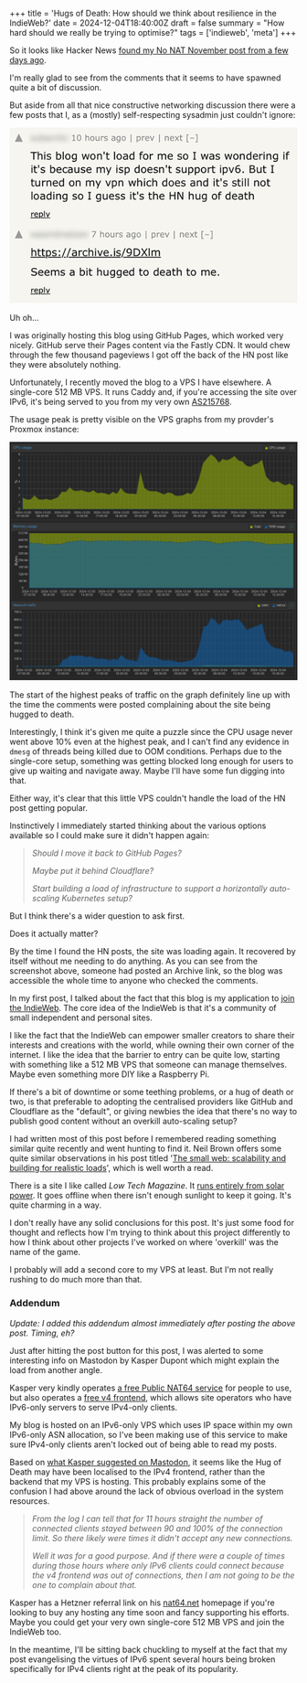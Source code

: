 +++
title = 'Hugs of Death: How should we think about resilience in the IndieWeb?'
date = 2024-12-04T18:40:00Z
draft = false
summary = "How hard should we really be trying to optimise?"
tags = ['indieweb', 'meta']
+++

So it looks like Hacker News [found my No NAT November post from a few days ago](https://news.ycombinator.com/item?id=42313507).

I'm really glad to see from the comments that it seems to have spawned quite a bit of discussion.

But aside from all that nice constructive networking discussion there were a few posts that I, as a (mostly) self-respecting sysadmin just couldn't ignore:

![Posts showing that the site hadn't been able to keep up with all the demand as the post got popular](hugofdeath.png)

Uh oh...

I was originally hosting this blog using GitHub Pages, which worked very nicely. GitHub serve their Pages content via the Fastly CDN. It would chew through the few thousand pageviews I got off the back of the HN post like they were absolutely nothing.

Unfortunately, I recently moved the blog to a VPS I have elsewhere. A single-core 512 MB VPS. It runs Caddy and, if you're accessing the site over IPv6, it's being served to you from my very own [AS215768](https://bgp.tools/as/215768).

The usage peak is pretty visible on the VPS graphs from my provder's Proxmox instance:

![Proxmox graph showing peaks in CPU and network usage but nothing too spectacular](proxmoxgraph.png)

The start of the highest peaks of traffic on the graph definitely line up with the time the comments were posted complaining about the site being hugged to death.

Interestingly, I think it's given me quite a puzzle since the CPU usage never went above 10% even at the highest peak, and I can't find any evidence in `dmesg` of threads being killed due to OOM conditions. Perhaps due to the single-core setup, something was getting blocked long enough for users to give up waiting and navigate away. Maybe I'll have some fun digging into that.

Either way, it's clear that this little VPS couldn't handle the load of the HN post getting popular.

Instinctively I immediately started thinking about the various options available so I could make sure it didn't happen again:

> _Should I move it back to GitHub Pages?_
>
> _Maybe put it behind Cloudflare?_
>
> _Start building a load of infrastructure to support a horizontally auto-scaling Kubernetes setup?_

But I think there's a wider question to ask first.

Does it actually matter?

By the time I found the HN posts, the site was loading again. It recovered by itself without me needing to do anything. As you can see from the screenshot above, someone had posted an Archive link, so the blog was accessible the whole time to anyone who checked the comments.

In my first post, I talked about the fact that this blog is my application to [join the IndieWeb](/posts/2024-10-19-joining-the-indieweb/). The core idea of the IndieWeb is that it's a community of small independent and personal sites.

I like the fact that the IndieWeb can empower smaller creators to share their interests and creations with the world, while owning their own corner of the internet. I like the idea that the barrier to entry can be quite low, starting with something like a 512 MB VPS that someone can manage themselves. Maybe even something more DIY like a Raspberry Pi.

If there's a bit of downtime or some teething problems, or a hug of death or two, is that preferable to adopting the centralised providers like GitHub and Cloudflare as the "default", or giving newbies the idea that there's no way to publish good content without an overkill auto-scaling setup?

I had written most of this post before I remembered reading something similar quite recently and went hunting to find it. Neil Brown offers some quite similar observations in his post titled '[The small web: scalability and building for realistic loads](https://neilzone.co.uk/2024/10/the-small-web-scalability-and-building-for-realistic-loads/)', which is well worth a read.

There is a site I like called _Low Tech Magazine_. It [runs entirely from solar power](https://solar.lowtechmagazine.com/about/the-solar-website). It goes offline when there isn't enough sunlight to keep it going. It's quite charming in a way.

I don't really have any solid conclusions for this post. It's just some food for thought and reflects how I'm trying to think about this project differently to how I think about other projects I've worked on where 'overkill' was the name of the game.

I probably will add a second core to my VPS at least. But I'm not really rushing to do much more than that.

### Addendum

_Update: I added this addendum almost immediately after posting the above post. Timing, eh?_

Just after hitting the post button for this post, I was alerted to some interesting info on Mastodon by Kasper Dupont which might explain the load from another angle.

Kasper very kindly operates [a free Public NAT64 service](https://nat64.net/) for people to use, but also operates a [free v4 frontend](https://v4-frontend.netiter.com/), which allows site operators who have IPv6-only servers to serve IPv4-only clients.

My blog is hosted on an IPv6-only VPS which uses IP space within my own IPv6-only ASN allocation, so I've been making use of this service to make sure IPv4-only clients aren't locked out of being able to read my posts.

Based on [what Kasper suggested on Mastodon](https://westergaard.social/objects/c9bf9cec-aec8-432f-9a02-383893deffb3), it seems like the Hug of Death may have been localised to the IPv4 frontend, rather than the backend that my VPS is hosting. This probably explains some of the confusion I had above around the lack of obvious overload in the system resources.

> _From the log I can tell that for 11 hours straight the number of connected clients stayed between 90 and 100% of the connection limit. So there likely were times it didn't accept any new connections._
>
> _Well it was for a good purpose. And if there were a couple of times during those hours where only IPv6 clients could connect because the v4 frontend was out of connections, then I am not going to be the one to complain about that._

Kasper has a Hetzner referral link on his [nat64.net](https://nat64.net/) homepage if you're looking to buy any hosting any time soon and fancy supporting his efforts. Maybe you could get your very own single-core 512 MB VPS and join the IndieWeb too.

In the meantime, I'll be sitting back chuckling to myself at the fact that my post evangelising the virtues of IPv6 spent several hours being broken specifically for IPv4 clients right at the peak of its popularity.
